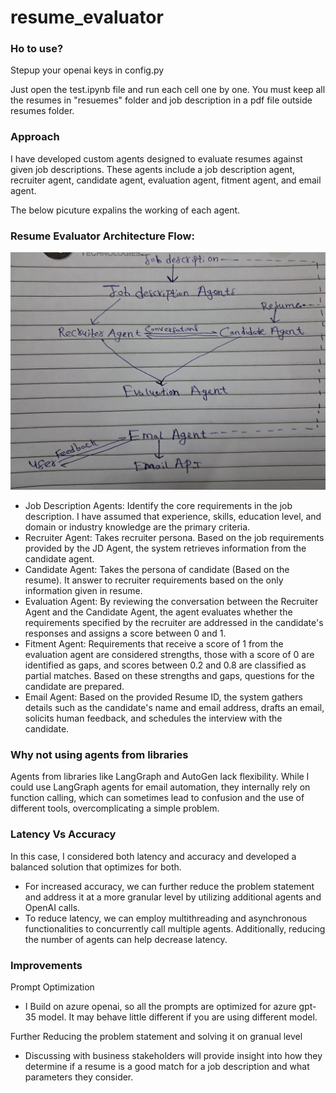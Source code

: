 # resume_evaluator

### Ho to use?

Stepup your openai keys in config.py

Just open the test.ipynb file and run each cell one by one. You must keep all the resumes in "resuemes" folder and job description in a pdf file outside resumes folder.

### Approach

I have developed custom agents designed to evaluate resumes against given job descriptions. These agents include a job description agent, recruiter agent, candidate agent, evaluation agent, fitment agent, and email agent.

The below picuture expalins the working of each agent.

### Resume Evaluator Architecture Flow:

![Example Image](https://github.com/sasidharreddy25/resume_evaluator/blob/main/Images/resume_evaluation_architecture.jpeg)

- Job Description Agents: Identify the core requirements in the job description. I have assumed that experience, skills, education level, and domain or industry knowledge are the primary criteria.
- Recruiter Agent: Takes recruiter persona. Based on the job requirements provided by the JD Agent, the system retrieves information from the candidate agent.
- Candidate Agent: Takes the persona of candidate (Based on the resume). It answer to recruiter requirements based on the only information given in resume.
- Evaluation Agent: By reviewing the conversation between the Recruiter Agent and the Candidate Agent, the agent evaluates whether the requirements specified by the recruiter are addressed in the candidate's responses and assigns a score between 0 and 1.
- Fitment Agent: Requirements that receive a score of 1 from the evaluation agent are considered strengths, those with a score of 0 are identified as gaps, and scores between 0.2 and 0.8 are classified as partial matches. Based on these strengths and gaps, questions for the candidate are prepared.
- Email Agent: Based on the provided Resume ID, the system gathers details such as the candidate's name and email address, drafts an email, solicits human feedback, and schedules the interview with the candidate.


### Why not using agents from libraries

Agents from libraries like LangGraph and AutoGen lack flexibility. 
While I could use LangGraph agents for email automation, they internally rely on function calling, which can sometimes lead to confusion and the use of different tools, overcomplicating a simple problem.

### Latency Vs Accuracy

In this case, I considered both latency and accuracy and developed a balanced solution that optimizes for both. 
- For increased accuracy, we can further reduce the problem statement and address it at a more granular level by utilizing additional agents and OpenAI calls. 
- To reduce latency, we can employ multithreading and asynchronous functionalities to concurrently call multiple agents. Additionally, reducing the number of agents can help decrease latency.

### Improvements
Prompt Optimization
- I Build on azure openai, so all the prompts are optimized for azure gpt-35 model. It may behave little different if you are using different model.

Further Reducing the problem statement and solving it on granual level
- Discussing with business stakeholders will provide insight into how they determine if a resume is a good match for a job description and what parameters they consider.
